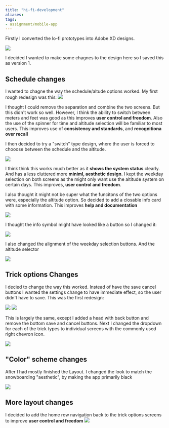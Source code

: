 ```yaml
---
title: "hi-fi-development"
aliases: 
tags: 
- assignment/mobile-app
---
```


Firstly I converted the lo-fi prototypes into Adobe XD designs.

![](https://i.imgur.com/syq2HfK.png)

I decided I wanted to make some chagnes to the design here so I saved this as version 1.

## Schedule changes

I wanted to chagne the way the schedule/altude options worked. My first rough redesign was this:
![](https://i.imgur.com/CeYtNuP.png)

I thought I could remove the separation and combine the two screens. But this didn't work so well.  However, I think the ability to switch between meters and feet was good as this improves **user control and freedom**. Also the use of the spinner for time and altitude selection will be familiar to most users. This improves use of **consistency and standards**, and **recognitiona over recall**

I then decided to try a "switch" type design, where the user is forced to chooose between the schedule and the altitude. 

![](https://i.imgur.com/564G5o9.png)

I think think this works much better as it **shows the system status** clearly. And has a less cluttered more **miniml, aesthetic design**. I kept the weekday selection on both screens as the might only want use the altitude system on certain days. This improves, **user control and freedom**.

I also thought it might not be super what the funcitons of the two options were, especially the altitude option. So decided to add a closable info card with some information. This improves **help and documentation**

![](https://i.imgur.com/KEeEbNm.png)

I thought the info symbol might have looked like a button so I changed it:

![](https://i.imgur.com/BIyh7Fr.png)

I also changed the alignment of the weekday selection buttons. And the altitude selector

![](https://i.imgur.com/QzAfEaD.png)


## Trick options Changes
I decied to change the way this worked. Instead of have the save cancel buttons I wanted the settings change to have immediate effect, so the user didn't have to save. This was the first redesign:

![](https://i.imgur.com/0SMHkUX.png)
![](https://i.imgur.com/aX0NUZd.png)


This is largely the same, except I added a head with back button and remove the bottom save and cancel buttons. Next I changed the dropdown for each of the trick types to individual screens with the commonly used right chevron icon.

![](https://i.imgur.com/0amkHJG.png)

## "Color" scheme changes

After I had mostly finished the Layout. I changed the look to match the snowboarding "aesthetic", by making the app primarily black

![](https://i.imgur.com/QgPjM5S.png)

## More layout changes
I decided to add the home row navigation back to the trick options screens to improve **user control and freedom**
![](https://i.imgur.com/474XINO.png)
